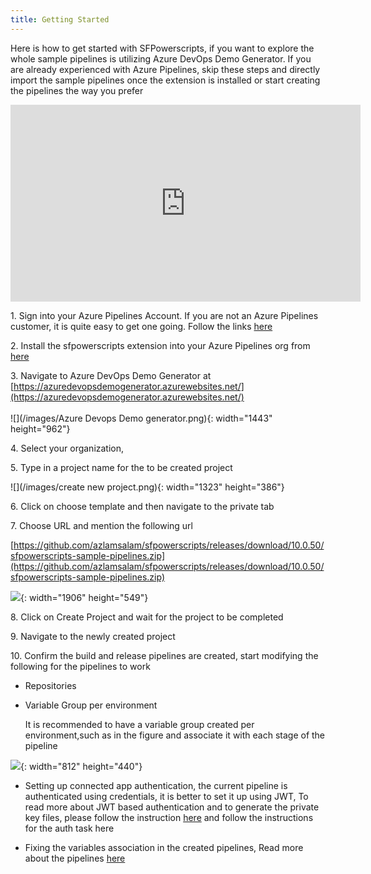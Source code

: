 ```yaml
---
title: Getting Started 
---
```


Here is how to get started with SFPowerscripts, if you want to explore the whole sample pipelines is utilizing Azure DevOps Demo Generator. If you are already experienced with Azure Pipelines, skip these steps and directly import the sample pipelines once the extension is installed or start creating the pipelines the way you prefer

<iframe width="560" height="315" src="https://www.youtube.com/embed/BeWfwvw6VVQ" frameborder="0" allow="accelerometer; autoplay; encrypted-media; gyroscope; picture-in-picture" allowfullscreen=""></iframe>

1\. Sign into your Azure Pipelines Account. If you are not an Azure Pipelines customer, it is quite easy to get one going. Follow the links [here](https://azure.microsoft.com/en-au/services/devops/)

2\. Install the sfpowerscripts extension into your Azure Pipelines org from [here](https://marketplace.visualstudio.com/items?itemName=AzlamSalam.sfpowerscripts)

3\. Navigate to Azure DevOps Demo Generator at [https://azuredevopsdemogenerator.azurewebsites.net/](https://azuredevopsdemogenerator.azurewebsites.net/)<br><br>![](/images/Azure Devops Demo generator.png){: width="1443" height="962"}

4\. Select your organization,

5\. Type in a project name for the to be created project

![](/images/create new project.png){: width="1323" height="386"}

6\. Click on choose template and then navigate to the private tab

7\. Choose URL and mention the following url&nbsp;

[https://github.com/azlamsalam/sfpowerscripts/releases/download/10.0.50/sfpowerscripts-sample-pipelines.zip](https://github.com/azlamsalam/sfpowerscripts/releases/download/10.0.50/sfpowerscripts-sample-pipelines.zip)

![](/uploads/gettingstarted-samplepipelines.PNG){: width="1906" height="549"}

8\. Click on Create Project and wait for the project to be completed

9\. Navigate to the newly created project

10\. Confirm the build and release pipelines are created, start modifying the following for the pipelines to work

* Repositories

* Variable Group per environment

  It is recommended to have a variable group created per environment,such as in the figure and associate it with each stage of the pipeline

![](/images/variable_group_for_envs.png){: width="812" height="440"}

* Setting up connected app authentication, the current pipeline is authenticated using credentials, it is better to set it up using JWT, To read more about JWT based authentication and to generate the private key files, please follow the instruction&nbsp;[here](https://developer.salesforce.com/docs/atlas.en-us.sfdx_dev.meta/sfdx_dev/sfdx_dev_auth_jwt_flow.htm) and follow the instructions for the auth task here

* Fixing the variables association in the created pipelines, Read more about the pipelines [here](/Pipelines/Continous%20Integration%20Source%20Package%20Pipeline/)